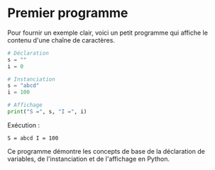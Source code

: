 # Premier programme

Pour fournir un exemple clair, voici un petit programme qui affiche le contenu d'une chaîne de caractères.

```python
# Déclaration
s = ""
i = 0

# Instanciation
s = "abcd"
i = 100

# Affichage
print("S =", s, "I =", i)
```

Exécution :

```
S = abcd I = 100
```

Ce programme démontre les concepts de base de la déclaration de variables, de l'instanciation et de l'affichage en Python.
